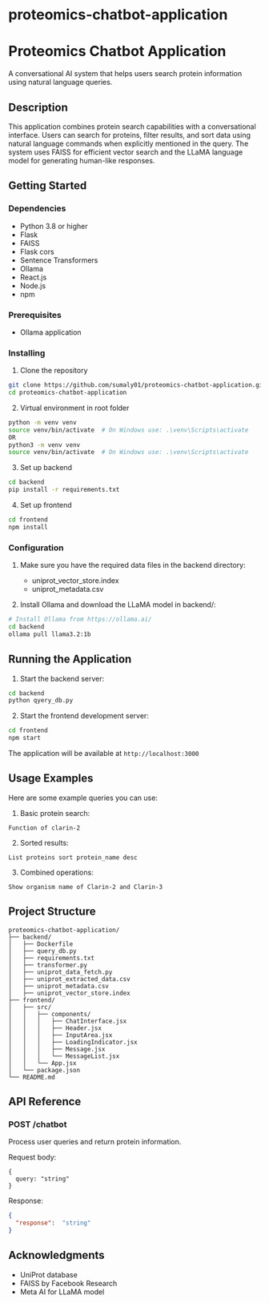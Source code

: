 # proteomics-chatbot-application
# Proteomics Chatbot Application

A conversational AI system that helps users search protein information using natural language queries.

## Description

This application combines protein search capabilities with a conversational interface. Users can search for proteins, filter results, and sort data using natural language commands when explicitly mentioned in the query. The system uses FAISS for efficient vector search and the LLaMA language model for generating human-like responses.

## Getting Started

### Dependencies

* Python 3.8 or higher
* Flask
* FAISS
* Flask cors
* Sentence Transformers
* Ollama
* React.js
* Node.js
* npm

### Prerequisites

* Ollama application

### Installing

1. Clone the repository
```bash
git clone https://github.com/sumaly01/proteomics-chatbot-application.git
cd proteomics-chatbot-application
```

2. Virtual environment
in root folder
```bash
python -m venv venv
source venv/bin/activate  # On Windows use: .\venv\Scripts\activate
OR
python3 -m venv venv
source venv/bin/activate  # On Windows use: .\venv\Scripts\activate
```

3. Set up backend
```bash
cd backend
pip install -r requirements.txt
```

4. Set up frontend
```bash
cd frontend
npm install
```

### Configuration

1. Make sure you have the required data files in the backend directory:
   * uniprot_vector_store.index
   * uniprot_metadata.csv

2. Install Ollama and download the LLaMA model in backend/:
```bash
# Install Ollama from https://ollama.ai/
cd backend
ollama pull llama3.2:1b
```

## Running the Application

1. Start the backend server:
```bash
cd backend
python qyery_db.py
```

2. Start the frontend development server:
```bash
cd frontend
npm start
```

The application will be available at `http://localhost:3000`

## Usage Examples

Here are some example queries you can use:

1. Basic protein search:
```
Function of clarin-2
```

2. Sorted results:
```
List proteins sort protein_name desc
```

3. Combined operations:
```
Show organism name of Clarin-2 and Clarin-3
```


## Project Structure

```
proteomics-chatbot-application/
├── backend/
│   ├── Dockerfile
│   ├── query_db.py
│   ├── requirements.txt
│   ├── transformer.py
│   ├── uniprot_data_fetch.py
│   ├── uniprot_extracted_data.csv
│   ├── uniprot_metadata.csv
│   ├── uniprot_vector_store.index
├── frontend/
│   ├── src/
│   │   ├── components/
│   │   │   ├── ChatInterface.jsx
│   │   │   ├── Header.jsx
│   │   │   ├── InputArea.jsx
│   │   │   ├── LoadingIndicator.jsx
│   │   │   ├── Message.jsx
│   │   │   └── MessageList.jsx
│   │   └── App.jsx
│   └── package.json
└── README.md
```

## API Reference

### POST /chatbot
Process user queries and return protein information.

Request body:
```
{
  query: "string"
}
```

Response:
```json
{
  "response":  "string"
}
```

## Acknowledgments

* UniProt database
* FAISS by Facebook Research
* Meta AI for LLaMA model
